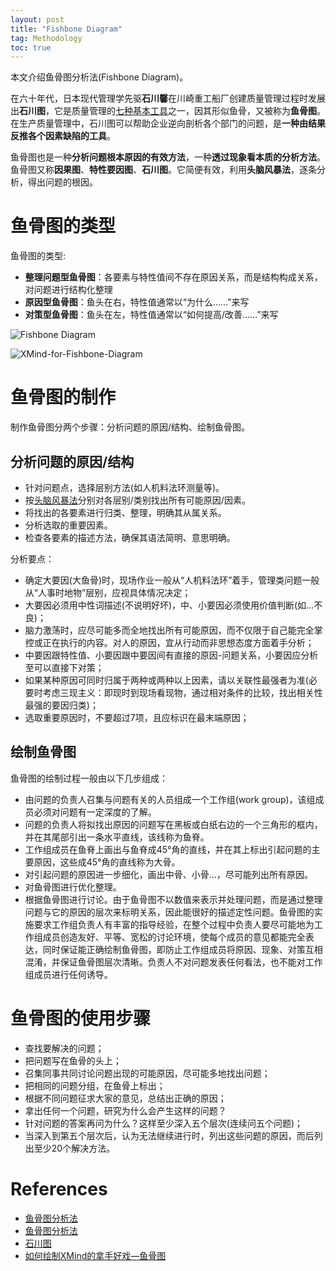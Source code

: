 ```yaml
---
layout: post
title: "Fishbone Diagram"
tag: Methodology
toc: true
---
```


本文介绍鱼骨图分析法(Fishbone Diagram)。

<!--more-->

在六十年代，日本现代管理学先驱**石川馨**在川崎重工船厂创建质量管理过程时发展出**石川图**，它是质量管理的[七种基本工具](https://zh.wikipedia.org/wiki/%E5%93%81%E7%AE%A1%E4%B8%83%E5%A4%A7%E6%89%8B%E6%B3%95)之一，因其形似鱼骨，又被称为**鱼骨图**。在生产质量管理中，石川图可以帮助企业逆向剖析各个部门的问题，是**一种由结果反推各个因素缺陷的工具**。

鱼骨图也是一种**分析问题根本原因的有效方法**，一种**透过现象看本质的分析方法**。鱼骨图又称**因果图**、**特性要因图**、**石川图**。它简便有效，利用**头脑风暴法**，逐条分析，得出问题的根因。

# 鱼骨图的类型

鱼骨图的类型:

* **整理问题型鱼骨图**：各要素与特性值间不存在原因关系，而是结构构成关系，对问题进行结构化整理
* **原因型鱼骨图**：鱼头在右，特性值通常以“为什么……”来写
* **对策型鱼骨图**：鱼头在左，特性值通常以“如何提高/改善……”来写

![Fishbone Diagram](/assets/Ishikawa_Fishbone_Diagram.svg)

![XMind-for-Fishbone-Diagram](/assets/XMind-for-Fishbone-Diagram.png)

# 鱼骨图的制作

制作鱼骨图分两个步骤：分析问题的原因/结构、绘制鱼骨图。

## 分析问题的原因/结构

* 针对问题点，选择层别方法(如人机料法环测量等)。
* 按<a href="{{ site.base-url }}/2017/03/03/brain-storming.html">头脑风暴法</a>分别对各层别/类别找出所有可能原因/因素。
* 将找出的各要素进行归类、整理，明确其从属关系。
* 分析选取的重要因素。
* 检查各要素的描述方法，确保其语法简明、意思明确。

分析要点：

* 确定大要因(大鱼骨)时，现场作业一般从“人机料法环”着手，管理类问题一般从“人事时地物”层别，应视具体情况决定；
* 大要因必须用中性词描述(不说明好坏)，中、小要因必须使用价值判断(如...不良)；
* 脑力激荡时，应尽可能多而全地找出所有可能原因，而不仅限于自己能完全掌控或正在执行的内容。对人的原因，宜从行动而非思想态度方面着手分析；
* 中要因跟特性值、小要因跟中要因间有直接的原因-问题关系，小要因应分析至可以直接下对策；
* 如果某种原因可同时归属于两种或两种以上因素，请以关联性最强者为准(必要时考虑三现主义：即现时到现场看现物，通过相对条件的比较，找出相关性最强的要因归类)；
* 选取重要原因时，不要超过7项，且应标识在最末端原因；

## 绘制鱼骨图

鱼骨图的绘制过程一般由以下几步组成：

* 由问题的负责人召集与问题有关的人员组成一个工作组(work group)，该组成员必须对问题有一定深度的了解。
* 问题的负责人将拟找出原因的问题写在黑板或白纸右边的一个三角形的框内，并在其尾部引出一条水平直线，该线称为鱼脊。
* 工作组成员在鱼脊上画出与鱼脊成45°角的直线，并在其上标出引起问题的主要原因，这些成45°角的直线称为大骨。
* 对引起问题的原因进一步细化，画出中骨、小骨...，尽可能列出所有原因。
* 对鱼骨图进行优化整理。
* 根据鱼骨图进行讨论。由于鱼骨图不以数值来表示并处理问题，而是通过整理问题与它的原因的层次来标明关系，因此能很好的描述定性问题。鱼骨图的实施要求工作组负责人有丰富的指导经验，在整个过程中负责人要尽可能地为工作组成员创造友好、平等、宽松的讨论环境，使每个成员的意见都能完全表达，同时保证能正确绘制鱼骨图，即防止工作组成员将原因、现象、对策互相混淆，并保证鱼骨图层次清晰。负责人不对问题发表任何看法，也不能对工作组成员进行任何诱导。

# 鱼骨图的使用步骤

* 查找要解决的问题；
* 把问题写在鱼骨的头上；
* 召集同事共同讨论问题出现的可能原因，尽可能多地找出问题；
* 把相同的问题分组，在鱼骨上标出；
* 根据不同问题征求大家的意见，总结出正确的原因；
* 拿出任何一个问题，研究为什么会产生这样的问题？
* 针对问题的答案再问为什么？这样至少深入五个层次(连续问五个问题)；
* 当深入到第五个层次后，认为无法继续进行时，列出这些问题的原因，而后列出至少20个解决方法。

# References

* [鱼骨图分析法](http://wiki.mbalib.com/wiki/%E9%B1%BC%E9%AA%A8%E5%9B%BE)
* [鱼骨图分析法](/docs/Fishbone_Diagram.ppt)
* [石川图](https://zh.wikipedia.org/wiki/%E7%9F%B3%E5%B7%9D%E5%9B%BE)
* [如何绘制XMind的拿手好戏—鱼骨图](http://www.xmindchina.net/jiqiao/xmind-huizhi-yugutu.html)
